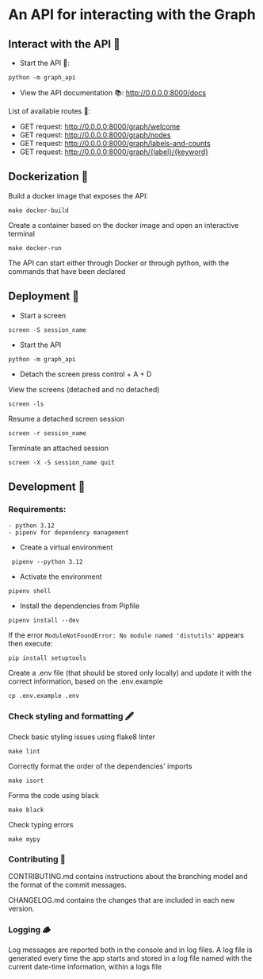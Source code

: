 # An API for interacting with the Graph

## Interact with the API 🤝

- Start the API 🏁:
```commandline
python -m graph_api
```
- View the API documentation 📚: http://0.0.0.0:8000/docs

List of available routes 📍: 
- GET request:  http://0.0.0.0:8000/graph/welcome
- GET request:  http://0.0.0.0:8000/graph/nodes
- GET request:  http://0.0.0.0:8000/graph/labels-and-counts
- GET request:  http://0.0.0.0:8000/graph/{label}/{keyword}

## Dockerization 🐳

Build a docker image that exposes the API:
```commandline
make docker-build
```

Create a container based on the docker image and open an interactive terminal
```commandline
make docker-run
```

The API can start either through Docker or through python, with the commands that have been declared

## Deployment 🚀
- Start a screen 
```commandline
screen -S session_name
```

- Start the API
```commandline
python -m graph_api
```
- Detach the screen
press control + A + D

View the screens (detached and no detached)
```commandline
screen -ls
```

Resume a detached screen session
```commandline
screen -r session_name
```

Terminate an attached session
```commandline
screen -X -S session_name quit
```

## Development 🐍

### Requirements: 
    - python 3.12
    - pipenv for dependency management

- Create a virtual environment
```commandline
 pipenv --python 3.12
```
- Activate the environment
```commandline
pipenv shell
```

- Install the dependencies from Pipfile
```commandline
pipenv install --dev
```

If the error 
```ModuleNotFoundError: No module named 'distutils'``` appears then execute:
```commandline
pip install setuptools
```

Create a .env file (that should be stored only locally) and update it with the correct information,
based on the .env.example
```commandline
cp .env.example .env
```
### Check styling and formatting 🖋️
Check basic styling issues using flake8 linter
```commandline
make lint
```

Correctly format the order of the dependencies' imports 
```commandline
make isort
```

Forma the code using black
```commandline
make black
```

Check typing errors
```commandline
make mypy
```

### Contributing 🧩

CONTRIBUTING.md contains instructions about the branching model and the 
format of the commit messages.

CHANGELOG.md contains the changes that are included in each new version.

### Logging 🪵

Log messages are reported both in the console and in log files. A log file is
generated every time the app starts and stored in a log file named with the current
date-time information, within a logs file
